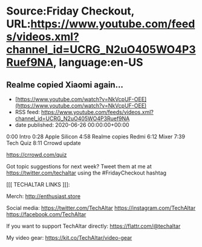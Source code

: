# Source:Friday Checkout, URL:https://www.youtube.com/feeds/videos.xml?channel_id=UCRG_N2uO405WO4P3Ruef9NA, language:en-US

## Realme copied Xiaomi again...
 - [https://www.youtube.com/watch?v=NkVcpUF-OEE](https://www.youtube.com/watch?v=NkVcpUF-OEE)
 - RSS feed: https://www.youtube.com/feeds/videos.xml?channel_id=UCRG_N2uO405WO4P3Ruef9NA
 - date published: 2020-06-26 00:00:00+00:00

0:00 Intro
0:28 Apple Silicon
4:58 Realme copies Redmi
6:12 Mixer
7:39 Tech Quiz
8:11 Crrowd update 

https://crrowd.com/quiz

Got topic suggestions for next week? Tweet them at me at https://twitter.com/techaltar using the #FridayCheckout hashtag

[[[ TECHALTAR LINKS ]]]: 

Merch: 
http://enthusiast.store 

Social media: 
https://twitter.com/TechAltar 
https://instagram.com/TechAltar 
https://facebook.com/TechAltar 

If you want to support TechAltar directly:
https://flattr.com/@techaltar

My video gear: 
https://kit.co/TechAltar/video-gear

